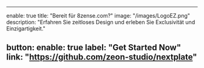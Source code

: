 
---
enable: true
title: "Bereit für 8zense.com?"
image: "/images/LogoEZ.png"
description: "Erfahren Sie zeitloses Design und erleben Sie Exclusivität und Einzigartigkeit."

button:
  enable: true
  label: "Get Started Now"
  link: "https://github.com/zeon-studio/nextplate"
---